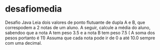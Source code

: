 # desafiomedia
Desafio Java
Leia dois valores  de ponto flutuante de dupla A e B, que correspodem a 2 notas de um aluno. A seguir, calcule a média do aluno, sabendoo que a nota A tem peso 3.5 e 
a nota B tem peso 7.5 ( A soma dos pesos portanto é 11)
Assuma que cada nota pode ir de 0 a até 10.0 sempre com uma decimal.
